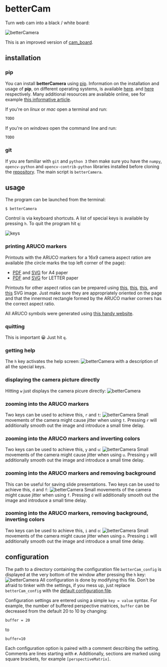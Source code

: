 # betterCam

Turn web cam into a black / white board:

![betterCamera](./doc_images/all.gif)

This is an improved version of
[cam_board](https://github.com/kacpertopol/cam_board). 

## installation

### pip

You can install **betterCamera** using [pip](https://en.wikipedia.org/wiki/Pip_(package_manager)).
Information on the installation and usage of **pip**, on different operating systems, is available [here](https://pip.pypa.io/en/stable/installation/).
and [here](https://pip.pypa.io/en/stable/) respectively.
Many additional resources are available online, see for example [this informative article](https://www.makeuseof.com/tag/install-pip-for-python/).

If you're on *linux* or *mac* open a terminal and run:
```sh
TODO
```
If you're on *windows* open the command line and run:
```sh
TODO
```


### git

If you are familiar with `git` and `python 3` then 
make sure you have the `numpy`, `opencv-python` and `opencv-contrib-python`
libraries installed before cloning the [repository](https://github.com/kacpertopol/betterCamera).
The main script is `betterCamera`.

## usage

The program can be launched from the  terminal:
```
$ betterCamera
```
Control is via keyboard shortcuts. A list of special keys
is available by pressing `h`. To quit the program hit `q`:

![keys](./bcam/info.png)


### printing ARUCO markers

Printouts with the ARUCO markers for a 16x9 camera aspect ration are available 
(the circle marks the top left corner of the page):

- [PDF](./to_print/a4_16_by_9_tiny_inside.pdf) and [SVG](./to_print/a4_16_by_9_tiny_inside.svg) for A4 paper
- [PDF](./to_print/letter_16_by_9_tiny_inside.pdf) and [SVG](./to_print/letter_16_by_9_tiny_inside.svg) for LETTER paper

Printouts for other aspect ratios can be prepared using 
[this](./to_print/symbols/4x4_1000-0.svg), [this](./to_print/symbols/4x4_1000-1.svg),
[this](./to_print/symbols/4x4_1000-2.svg), and [this](./to_print/symbols/4x4_1000-3.svg)
SVG image. Just make sure they are appropriately oriented on the page and that the innermost
rectangle formed by the ARUCO marker corners has the correct aspect ratio.

All ARUCO symbols were generated using [this handy website](https://chev.me/arucogen/).

### quitting

This is important 😀 Just hit `q`.

### getting help

The `h` key activates the help screen:
![betterCamera](./doc_images/0001.png)
with a description of all the special keys.

### displaying the camera picture directly

Hitting `w` just displays the camera picure directly:
![betterCamera](./doc_images/0002.png)

### zooming into the ARUCO markers

Two keys can be used to achieve this, `r` and `t`:
![betterCamera](./doc_images/0003.png)
Small movements of the camera might cause jitter when using `t`.
Pressing `r` will additionally smooth out the image and introduce a 
small time delay.

### zooming into the ARUCO markers and inverting colors

Two keys can be used to achieve this, `y` and `u`:
![betterCamera](./doc_images/0004.png)
Small movements of the camera might cause jitter when using `u`.
Pressing `y` will additionally smooth out the image and introduce a 
small time delay.

### zooming into the ARUCO markers and removing background

This can be useful for saving slide presentations.
Two keys can be used to achieve this, `d` and `f`:
![betterCamera](./doc_images/0005.png)
Small movements of the camera might cause jitter when using `f`.
Pressing `d` will additionally smooth out the image and introduce a 
small time delay.

### zooming into the ARUCO markers, removing background, inverting colors

Two keys can be used to achieve this, `i` and `o`:
![betterCamera](./doc_images/0006.png)
Small movements of the camera might cause jitter when using `o`.
Pressing `i` will additionally smooth out the image and introduce a 
small time delay.

## configuration

The path to a directory containing the configuration file `betterCam_config` is 
displayed at the very bottom of the window
after pressing the `h` key:
![betterCamera](./doc_images/0001_.png)
All configuration is done by modifying this file. 
Don't be afraid to tinker with the settings, if you mess up, just replace `betterCam_config`
with the [default configuration file](./bcam/betterCam_config).

Configuration settings are entered using a simple `key = value` syntax. For example, the
number of buffered perspective matrices, `buffer` can be decreased from the default 20
to 10 by changing:
```
buffer = 20
```
to 
```
buffer=10
```
Each configuration
option is paired with a comment describing the setting.
Comments are lines starting with `#`.
Additionally, 
sections are marked using square brackets, for example `[perspectiveMatrix]`. 
